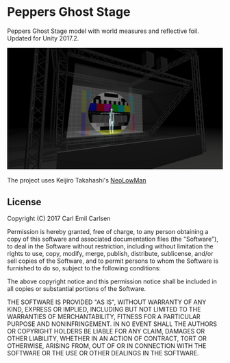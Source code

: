 Peppers Ghost Stage
===================

Peppers Ghost Stage model with world measures and reflective foil. 
Updated for Unity 2017.2.

![Screenshot](images/PeppersGhostScreenshot.jpg)

The project uses Keijiro Takahashi's [NeoLowMan](https://github.com/keijiro/NeoLowMan)


License
-------

Copyright (C) 2017 Carl Emil Carlsen

Permission is hereby granted, free of charge, to any person obtaining a copy of
this software and associated documentation files (the "Software"), to deal in
the Software without restriction, including without limitation the rights to
use, copy, modify, merge, publish, distribute, sublicense, and/or sell copies of
the Software, and to permit persons to whom the Software is furnished to do so,
subject to the following conditions:

The above copyright notice and this permission notice shall be included in all
copies or substantial portions of the Software.

THE SOFTWARE IS PROVIDED "AS IS", WITHOUT WARRANTY OF ANY KIND, EXPRESS OR
IMPLIED, INCLUDING BUT NOT LIMITED TO THE WARRANTIES OF MERCHANTABILITY, FITNESS
FOR A PARTICULAR PURPOSE AND NONINFRINGEMENT. IN NO EVENT SHALL THE AUTHORS OR
COPYRIGHT HOLDERS BE LIABLE FOR ANY CLAIM, DAMAGES OR OTHER LIABILITY, WHETHER
IN AN ACTION OF CONTRACT, TORT OR OTHERWISE, ARISING FROM, OUT OF OR IN
CONNECTION WITH THE SOFTWARE OR THE USE OR OTHER DEALINGS IN THE SOFTWARE.
